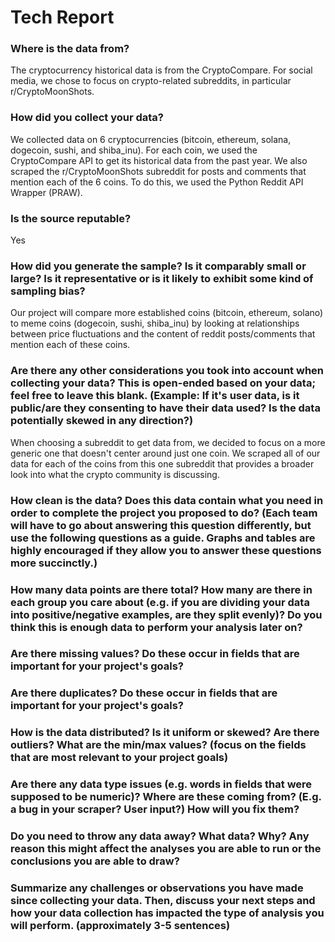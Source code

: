 # Tech Report

### Where is the data from?
The cryptocurrency historical data is from the CryptoCompare. For social media, we chose to focus on crypto-related subreddits, in particular r/CryptoMoonShots.

### How did you collect your data?
We collected data on 6 cryptocurrencies (bitcoin, ethereum, solana, dogecoin, sushi, and shiba_inu). For each coin, we used the CryptoCompare API to get its historical data from the past year. We also scraped the r/CryptoMoonShots subreddit for posts and comments that mention each of the 6 coins. To do this, we used the Python Reddit API Wrapper (PRAW).

### Is the source reputable?
Yes

### How did you generate the sample? Is it comparably small or large? Is it representative or is it likely to exhibit some kind of sampling bias?
Our project will compare more established coins (bitcoin, ethereum, solano) to meme coins (dogecoin, sushi, shiba_inu) by looking at relationships between price fluctuations and the content of reddit posts/comments that mention each of these coins.


### Are there any other considerations you took into account when collecting your data? This is open-ended based on your data; feel free to leave this blank. (Example: If it's user data, is it public/are they consenting to have their data used? Is the data potentially skewed in any direction?)
When choosing a subreddit to get data from, we decided to focus on a more generic one that doesn't center around just one coin. We scraped all of our data for each of the coins from this one subreddit that provides a broader look into what the crypto community is discussing. 

### How clean is the data? Does this data contain what you need in order to complete the project you proposed to do? (Each team will have to go about answering this question differently, but use the following questions as a guide. Graphs and tables are highly encouraged if they allow you to answer these questions more succinctly.)


### How many data points are there total? How many are there in each group you care about (e.g. if you are dividing your data into positive/negative examples, are they split evenly)? Do you think this is enough data to perform your analysis later on?


### Are there missing values? Do these occur in fields that are important for your project's goals?


### Are there duplicates? Do these occur in fields that are important for your project's goals?


### How is the data distributed? Is it uniform or skewed? Are there outliers? What are the min/max values? (focus on the fields that are most relevant to your project goals)

### Are there any data type issues (e.g. words in fields that were supposed to be numeric)? Where are these coming from? (E.g. a bug in your scraper? User input?) How will you fix them?


### Do you need to throw any data away? What data? Why? Any reason this might affect the analyses you are able to run or the conclusions you are able to draw?


### Summarize any challenges or observations you have made since collecting your data. Then, discuss your next steps and how your data collection has impacted the type of analysis you will perform. (approximately 3-5 sentences)

